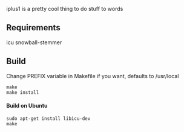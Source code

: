 iplus1 is a pretty cool thing to do stuff to words

## Requirements
icu
snowball-stemmer

## Build
Change PREFIX variable in Makefile if you want, defaults to /usr/local
```
make
make install
```


#### Build on Ubuntu
```
sudo apt-get install libicu-dev
make
```
